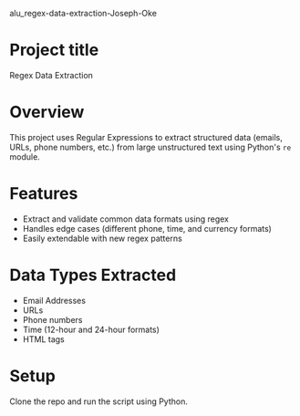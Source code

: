 alu_regex-data-extraction-Joseph-Oke

# Project title
Regex Data Extraction

# Overview
This project uses Regular Expressions to extract structured data (emails, URLs, phone numbers, etc.)
from large unstructured text using Python's `re` module.

# Features
- Extract and validate common data formats using regex
- Handles edge cases (different phone, time, and currency formats)
- Easily extendable with new regex patterns

# Data Types Extracted
- Email Addresses
- URLs  
- Phone numbers  
- Time (12-hour and 24-hour formats)  
- HTML tags  

# Setup 
Clone the repo and run the script using Python.
